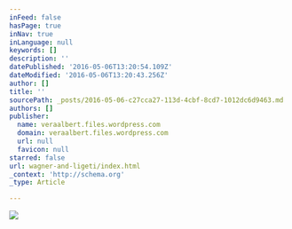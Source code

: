 ```yaml
---
inFeed: false
hasPage: true
inNav: true
inLanguage: null
keywords: []
description: ''
datePublished: '2016-05-06T13:20:54.109Z'
dateModified: '2016-05-06T13:20:43.256Z'
author: []
title: ''
sourcePath: _posts/2016-05-06-c27cca27-113d-4cbf-8cd7-1012dc6d9463.md
authors: []
publisher:
  name: veraalbert.files.wordpress.com
  domain: veraalbert.files.wordpress.com
  url: null
  favicon: null
starred: false
url: wagner-and-ligeti/index.html
_context: 'http://schema.org'
_type: Article

---
```

![](https://veraalbert.files.wordpress.com/2013/01/wagnerligeti-albert-quesada-c2a9-gernot-singer214-bright.jpg)